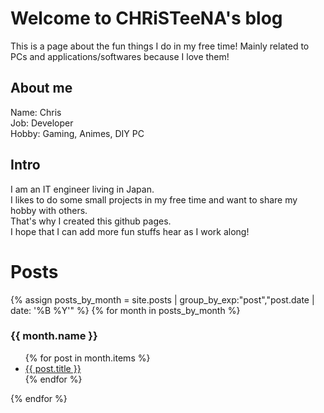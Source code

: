 # Welcome to CHRiSTeeNA's blog
This is a page about the fun things I do in my free time!
Mainly related to PCs and applications/softwares because I love them!

## About me
Name: Chris <br>
Job: Developer <br>
Hobby: Gaming, Animes, DIY PC

## Intro
I am an IT engineer living in Japan. <br>
I likes to do some small projects in my free time and want to share my hobby with others. <br>
That's why I created this github pages.<br>
I hope that I can add more fun stuffs hear as I work along!

# Posts
{% assign posts_by_month = site.posts | group_by_exp:"post","post.date | date: '%B %Y'" %}
{% for month in posts_by_month %}
  <h3>{{ month.name }}</h3>
  <ul>
    {% for post in month.items %}
      <li><a href="{{ post.url }}">{{ post.title }}</a></li>
    {% endfor %}
  </ul>
{% endfor %}